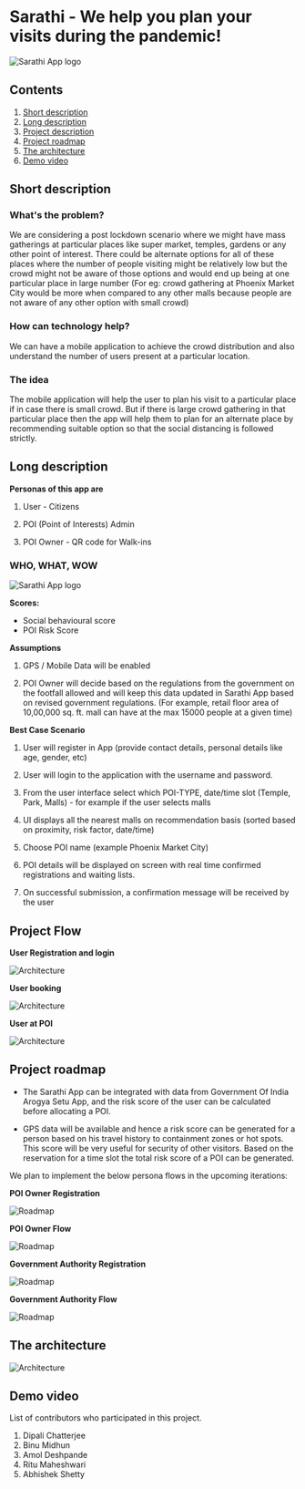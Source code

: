 # Sarathi - We help you plan your visits during the pandemic!

![Sarathi App logo ](images/logo.png)

## Contents

1. [Short description](#short-description)
1. [Long description](#long-description)
1. [Project description](#project-flow)
1. [Project roadmap](#project-roadmap)
1. [The architecture](#the-architecture)
1. [Demo video](#demo-video)

## Short description

### What's the problem?

We are considering a post lockdown scenario where we might have mass gatherings at particular places like super market, temples, gardens or any other point of interest. There could be alternate options for all of these places where the number of people visiting might be relatively low but the crowd might not be aware of those options and would end up being at one particular place in large number (For eg: crowd gathering at Phoenix Market City would be more when compared to any other malls because people are not aware of any other option with small crowd)

### How can technology help?

We can have a mobile application to achieve the crowd distribution and also understand the number of users present at a particular location.

### The idea

The mobile application will help the user to plan his visit to a particular place if in case there is small crowd. But if there is large crowd gathering in that particular place then the app will help them to plan for an alternate place by recommending suitable option so that the social distancing is followed strictly.

## Long description

**Personas of this app are**

1. User - Citizens

1. POI (Point of Interests) Admin

1. POI Owner - QR code for Walk-ins

### WHO, WHAT, WOW

![Sarathi App logo ](images/Hills.png)

**Scores:**

* Social behavioural score
* POI Risk Score


**Assumptions**

1. GPS / Mobile Data will be enabled

1. POI Owner will decide based on the regulations from the government on the footfall allowed and will keep this data updated in Sarathi App based on revised government regulations.
(For example, retail floor area of 10,00,000 sq. ft. mall can have at the max 15000 people at a given time)

**Best Case Scenario**

1. User will register in App (provide contact details, personal details like age, gender, etc)

1. User will login to the application with the username and password.

1. From the user interface select which POI-TYPE, date/time slot (Temple, Park, Malls) - for example if the user selects malls

1. UI displays all the nearest malls on recommendation basis (sorted based on proximity, risk factor, date/time)

1. Choose POI name (example Phoenix Market City)

1. POI details will be displayed on screen with real time confirmed registrations and waiting lists.

1. On successful submission, a confirmation message will be received by the user


## Project Flow

**User Registration and login**

![Architecture ](images/UserRegistration&Login.png)

**User booking**

![Architecture ](images/UserBooking.png)

**User at POI**

![Architecture ](images/UseratPOI.png)

## Project roadmap

* The Sarathi App can be integrated with data from Government Of India Arogya Setu App, and the risk score of the user can be calculated before allocating a POI.

* GPS data will be available and hence a risk score can be generated for a person based on his travel history to containment zones or hot spots. This score will be very useful for security of other visitors. Based on the reservation for a time slot the total risk score of a POI can be generated.

We plan to implement the below persona flows in the upcoming iterations:

**POI Owner Registration**

![Roadmap](images/POIOwnerRegistration.png)

**POI Owner Flow**

![Roadmap](images/POIOwnerFlow.png)

**Government Authority Registration**

![Roadmap](images/GovtAuthorityRegistration.png)

**Government Authority Flow**

![Roadmap](images/GovtAuthFlow.png)


## The architecture

![Architecture ](images/Architecture.png)

## Demo video


List of contributors who participated in this project.

1. Dipali Chatterjee
1. Binu Midhun
1. Amol Deshpande
1. Ritu Maheshwari
1. Abhishek Shetty

